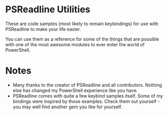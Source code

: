 # PSReadline Utilities
These are code samples (most likely to remain keybindings) for use with PSReadline to make your life easier.

You can use them as a reference for some of the things that are possible with one of the most awesome modules to ever enter the world of PowerShell.

# Notes
- Many thanks to the creator of PSReadline and all contributors. Nothing else has changed my PowerShell experience like you have.
- PSReadline comes with quite a few keybind samples itself. Some of my bindings were inspired by those examples. Check them out yourself - you may well find another gem you like for yourself.